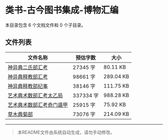 # 类书-古今图书集成-博物汇编

本目录包含 6 个文档文件和 0 个子目录。

## 文件列表

| 文件名称 | 预估字数 | 大小 |
|---------|---------|------|
| [神异典二氏部汇考](子藏/类书/类书-古今图书集成-博物汇编/神异典二氏部汇考.md) | 27345 字 | 80.11 KB |
| [神异典释教部汇考](子藏/类书/类书-古今图书集成-博物汇编/神异典释教部汇考.md) | 98661 字 | 289.04 KB |
| [神异典释教部纪事](子藏/类书/类书-古今图书集成-博物汇编/神异典释教部纪事.md) | 38146 字 | 111.75 KB |
| [艺术典术数部汇考太乙局](子藏/类书/类书-古今图书集成-博物汇编/艺术典术数部汇考太乙局.md) | 337334 字 | 988.28 KB |
| [艺术典术数部汇考奇门遁甲](子藏/类书/类书-古今图书集成-博物汇编/艺术典术数部汇考奇门遁甲.md) | 25915 字 | 75.92 KB |
| [草木典菊部](子藏/类书/类书-古今图书集成-博物汇编/草木典菊部.md) | 73076 字 | 214.09 KB |

---

> 本README文件由系统自动生成，请勿手动修改。
